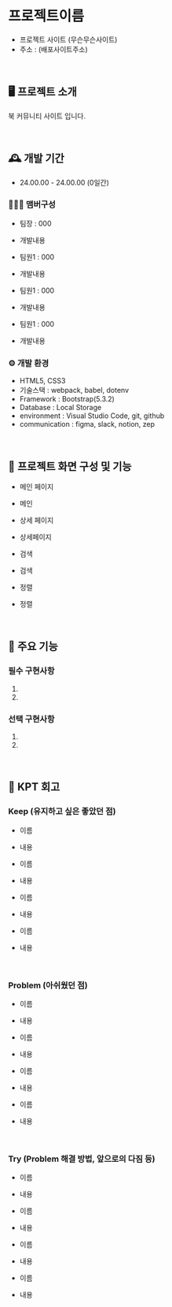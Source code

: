 # 프로젝트이름
- 프로젝트 사이트 (무슨무슨사이트)
- 주소 : (배포사이트주소)

<br/>

## 🖥️ 프로젝트 소개

북 커뮤니티 사이트 입니다.

<br/>

## 🕰️ 개발 기간

- 24.00.00 - 24.00.00 (0일간)

### 🧑‍🤝‍🧑 맴버구성

- 팀장 : 000

- 개발내용

- 팀원1 : 000

- 개발내용

- 팀원1 : 000

- 개발내용

- 팀원1 : 000

- 개발내용

### ⚙️ 개발 환경

- HTML5, CSS3
- 기술스택 : webpack, babel, dotenv
- Framework : Bootstrap(5.3.2)
- Database : Local Storage
- environment : Visual Studio Code, git, github
- communication : figma, slack, notion, zep

<br/>

## 🍿 프로젝트 화면 구성 및 기능
- 메인 페이지

- 메인

- 상세 페이지

- 상세페이지

- 검색

- 검색

- 정렬

- 정렬

<br/>

## 📌 주요 기능

### 필수 구현사항

1. 
   
2. 

### 선택 구현사항

1. 
   
2. 

<br/>

## 📝 KPT 회고

### Keep (유지하고 싶은 좋았던 점)

- 이름

- 내용

- 이름

- 내용

- 이름

- 내용

- 이름

- 내용

<br/>

### Problem (아쉬웠던 점)

- 이름

- 내용

- 이름

- 내용

- 이름

- 내용

- 이름

- 내용

<br/>

### Try (Problem 해결 방법, 앞으로의 다짐 등)

- 이름

- 내용

- 이름

- 내용

- 이름

- 내용

- 이름

- 내용
